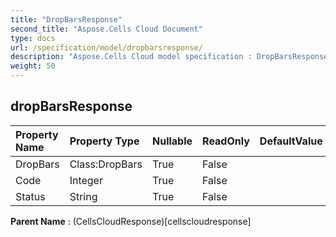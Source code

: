 ```yaml
---
title: "DropBarsResponse"
second_title: "Aspose.Cells Cloud Document"
type: docs
url: /specification/model/dropbarsresponse/
description: "Aspose.Cells Cloud model specification : DropBarsResponse. Effortlessly handle Excel and other spreadsheet documents with features like opening, generating, editing, splitting, merging, comparing, and converting."
weight: 50
---
```


## **dropBarsResponse**

 

| Property Name | Property Type | Nullable |  ReadOnly | DefaultValue | Description | 
| :- | :- | :- |:- |  :- | :- |
| DropBars | Class:DropBars | True |  False |  |  |  
| Code | Integer | True |  False |  |  |  
| Status | String | True |  False |  |  |  

**Parent Name** : (CellsCloudResponse)[cellscloudresponse]

